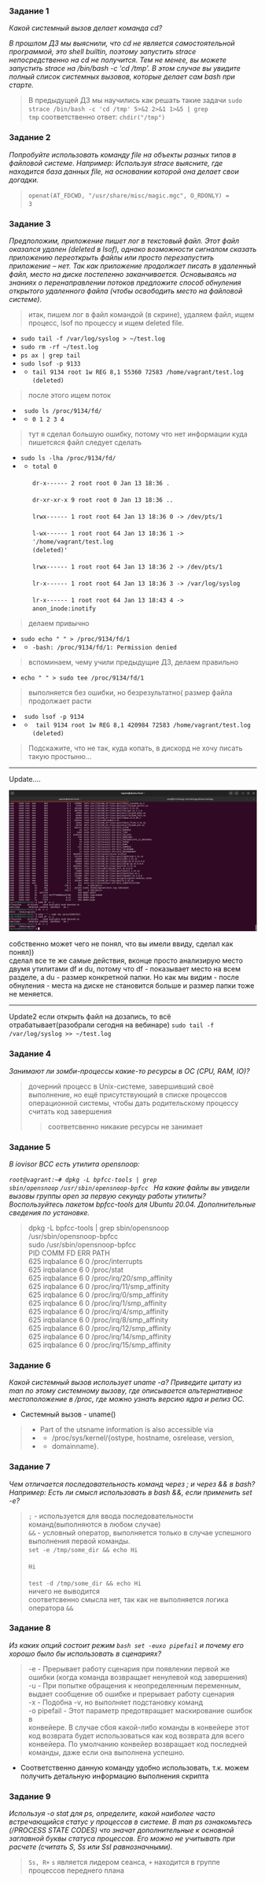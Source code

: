 ### Задание 1
<i>
Какой системный вызов делает команда cd?

В прошлом ДЗ мы выяснили, что cd не является самостоятельной программой, это shell builtin, поэтому запустить strace непосредственно на cd не получится. Тем не менее, вы можете запустить strace на /bin/bash -c 'cd /tmp'. В этом случае вы увидите полный список системных вызовов, которые делает сам bash при старте.
</i>

> В предыдущей ДЗ мы научились как решать такие задачи
> <code>sudo strace /bin/bash -c 'cd /tmp' 5>&2 2>&1 1>&5 | grep tmp</code>
> соответственно ответ:
> <code>chdir("/tmp")</code>

### Задание 2
<i>
Попробуйте использовать команду file на объекты разных типов в файловой системе. Например:
Используя strace выясните, где находится база данных file, на основании которой она делает свои догадки.
</i>

> <code>openat(AT_FDCWD, "/usr/share/misc/magic.mgc", O_RDONLY) = 3</code>


### Задание 3
<i>
Предположим, приложение пишет лог в текстовый файл. Этот файл оказался удален (deleted в lsof), однако возможности сигналом сказать приложению переоткрыть файлы или просто перезапустить приложение – нет. Так как приложение продолжает писать в удаленный файл, место на диске постепенно заканчивается. Основываясь на знаниях о перенаправлении потоков предложите способ обнуления открытого удаленного файла (чтобы освободить место на файловой системе).
</i>

>итак, пишем лог в файл командой  (в скрине),
> удаляем файл, ищем процесс, lsof по процессу
> и ищем deleted file.
* <code>sudo tail -f /var/log/syslog > ~/test.log</code>
* <code>sudo rm -rf ~/test.log</code>
* <code>ps ax | grep tail</code>
* <code>sudo lsof -p 9133</code>
* * <code>tail    9134 root    1w      REG    8,1    55360 72583 /home/vagrant/test.log (deleted)</code>
> после этого ищем поток
* <code> sudo ls /proc/9134/fd/</code>
* * <code>0  1  2  3  4</code>
> тут я сделал большую ошибку, потому что нет информации куда пишетсяся файл
> следует сделать
* <code>sudo ls -lha /proc/9134/fd/</code>
* * <code>total 0  
dr-x------ 2 root root  0 Jan 13 18:36 .  
dr-xr-xr-x 9 root root  0 Jan 13 18:36 ..  
lrwx------ 1 root root 64 Jan 13 18:36 0 -> /dev/pts/1  
l-wx------ 1 root root 64 Jan 13 18:36 1 -> '/home/vagrant/test.log (deleted)'  
lrwx------ 1 root root 64 Jan 13 18:36 2 -> /dev/pts/1  
lr-x------ 1 root root 64 Jan 13 18:36 3 -> /var/log/syslog  
lr-x------ 1 root root 64 Jan 13 18:43 4 -> anon_inode:inotify</code>  
> делаем привычно
* <code>sudo echo " " > /proc/9134/fd/1</code>
* * <code>-bash: /proc/9134/fd/1: Permission denied</code>
> вспоминаем, чему учили предыдущие ДЗ, делаем правильно
* <code>echo " " > sudo tee /proc/9134/fd/1</code>
> выполняется без ошибки, но безрезультатно(
> размер файла продолжает расти
* <code> sudo lsof -p 9134</code>  
* * <code> tail    9134 root    1w      REG    8,1   420984 72583 /home/vagrant/test.log (deleted)</code>  

> Подскажите, что не так, куда копать, в дискорд не хочу писать такую простыню...

<hr>
Update....

![скрин ...](/screen/screen_lsof.png)

собственно может чего не понял, что вы имели ввиду, сделал как понял))  
сделал все те же самые действия, вконце просто анализирую место двумя утилитами df и du, потому что df - показывает место на всем разделе, а du - размер конкретной папки.
Но как мы видим - после обнуления - места на диске не становится больше и размер папки тоже не меняется.

<hr>
Update2   
если открыть файл на дозапись, то всё отрабатывает(разобрали сегодня на вебинаре)
<code>sudo tail -f /var/log/syslog >> ~/test.log</code>


### Задание 4
<i>
Занимают ли зомби-процессы какие-то ресурсы в ОС (CPU, RAM, IO)?
</i>

>дочерний процесс в Unix-системе,
> завершивший своё выполнение, но ещё
> присутствующий в списке процессов
> операционной системы, чтобы дать
> родительскому процессу считать код
> завершения
> > соответсвенно никакие ресурсы не занимает


### Задание 5
<i>
В iovisor BCC есть утилита opensnoop:

<code>root@vagrant:~# dpkg -L bpfcc-tools | grep sbin/opensnoop</code>
<code>/usr/sbin/opensnoop-bpfcc  </code>
На какие файлы вы увидели вызовы группы open за первую секунду работы утилиты? Воспользуйтесь пакетом bpfcc-tools для Ubuntu 20.04. Дополнительные сведения по установке.
</i>

> dpkg -L bpfcc-tools | grep sbin/opensnoop  
/usr/sbin/opensnoop-bpfcc  
sudo /usr/sbin/opensnoop-bpfcc  
PID    COMM               FD ERR PATH  
625    irqbalance          6   0 /proc/interrupts  
625    irqbalance          6   0 /proc/stat  
625    irqbalance          6   0 /proc/irq/20/smp_affinity  
625    irqbalance          6   0 /proc/irq/11/smp_affinity  
625    irqbalance          6   0 /proc/irq/0/smp_affinity  
625    irqbalance          6   0 /proc/irq/1/smp_affinity  
625    irqbalance          6   0 /proc/irq/4/smp_affinity  
625    irqbalance          6   0 /proc/irq/8/smp_affinity  
625    irqbalance          6   0 /proc/irq/12/smp_affinity  
625    irqbalance          6   0 /proc/irq/14/smp_affinity  
625    irqbalance          6   0 /proc/irq/15/smp_affinity  


### Задание 6
<i>
Какой системный вызов использует uname -a? Приведите цитату из man по этому системному вызову, где описывается альтернативное местоположение в /proc, где можно узнать версию ядра и релиз ОС.

</i>

* Системный вызов - uname()
> * Part of the utsname information is also accessible via
> * * /proc/sys/kernel/{ostype, hostname, osrelease, version,
> * * domainname}.


### Задание 7
<i>
Чем отличается последовательность команд через ; и через && в bash? Например:
Есть ли смысл использовать в bash &&, если применить set -e?
</i>

><code>;</code> - используется для ввода последовательности команд(выполняются в любом случае)  
> <code>&&</code> - условный оператор, выполняется только в случае успешного выполнения первой команды.  
> <code>set -e /tmp/some_dir && echo Hi   
Hi  
test -d /tmp/some_dir && echo Hi</code>  
> ничего не выводится  
> соответсвенно смысла нет, так как  не выполняется логика оператора <code>&&</code>  


### Задание 8
<i>
Из каких опций состоит режим <code>bash set -euxo pipefail</code> и почему его хорошо было бы использовать в сценариях?
</i>

> -e - Прерывает работу сценария при появлении первой же ошибки (когда команда возвращает ненулевой код завершения)  
> -u - При попытке обращения к неопределенным переменным, выдает сообщение об ошибке и прерывает работу сценария  
> -x - Подобна -v, но выполняет подстановку команд  
> -o pipefail - Этот параметр предотвращает маскирование ошибок в  
> конвейере. В случае сбоя какой-либо команды в конвейере этот
> код возврата
> будет использоваться как код возврата для всего конвейера.
> По умолчанию конвейер возвращает код последней команды,
> даже если она выполнена успешно.
* Соответственно данную команду удобно использовать, т.к. можем получить детальную информацию выполнения скрипта


### Задание 9
<i>
Используя -o stat для ps, определите, какой наиболее часто встречающийся статус у процессов в системе. В man ps ознакомьтесь (/PROCESS STATE CODES) что значат дополнительные к основной заглавной буквы статуса процессов. Его можно не учитывать при расчете (считать S, Ss или Ssl равнозначными).


</i>
  
> <code>Ss, R+</code>
> <code>s</code> является лидером сеанса, <code>+</code> находится в группе процессов переднего плана

